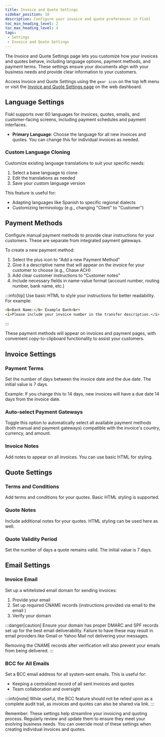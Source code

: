 ```yaml
---
title: Invoice and Quote Settings
sidebar_position: 10
description: Configure your invoice and quote preferences in Fiskl
toc_min_heading_level: 2
toc_max_heading_level: 4
tags:
 - Settings
 - Invoice and Quote Settings
---
```


The Invoice and Quote Settings page lets you customize how your invoices and quotes behave, including language options, payment methods, and payment terms. These settings ensure your documents align with your business needs and provide clear information to your customers.

Access Invoice and Quote Settings using the `gear icon` on the top left menu or visit the [Invoice and Quote Settings page](https://my.fiskl.com/invoice-settings) on the web dashboard.

## Language Settings

Fiskl supports over 60 languages for invoices, quotes, emails, and customer-facing screens, including payment schedules and payment interfaces.

- **Primary Language**: Choose the language for all new invoices and quotes. You can change this for individual invoices as needed.

### Custom Language Cloning

Customize existing language translations to suit your specific needs:

1. Select a base language to clone
2. Edit the translations as needed
3. Save your custom language version

This feature is useful for:
- Adapting languages like Spanish to specific regional dialects
- Customizing terminology (e.g., changing "Client" to "Customer")

## Payment Methods

Configure manual payment methods to provide clear instructions for your customers. These are separate from integrated payment gateways.

To create a new payment method:

1. Select the plus icon to "Add a new Payment Method"
2. Give it a descriptive name that will appear on the invoice for your customer to choose (e.g., Chase ACH)
3. Add clear customer instructions to "Customer notes"
4. Include necessary fields in name-value format (account number, routing number, bank name, etc.)

:::info[tip]
Use basic HTML to style your instructions for better readability. For example:
```html
<b>Bank Name:</b> Example Bank<br>
<i>Please include your invoice number in the transfer description.</i>
```
:::

These payment methods will appear on invoices and payment pages, with convenient copy-to-clipboard functionality to assist your customers.

## Invoice Settings

### Payment Terms
Set the number of days between the invoice date and the due date. The initial value is 7 days.

Example: If you change this to 14 days, new invoices will have a due date 14 days from the invoice date.

### Auto-select Payment Gateways
Toggle this option to automatically select all available payment methods (both manual and payment gateways) compatible with the invoice's country, currency, and amount.

### Invoice Notes
Add notes to appear on all invoices. You can use basic HTML for styling.

## Quote Settings

### Terms and Conditions
Add terms and conditions for your quotes. Basic HTML styling is supported.

### Quote Notes
Include additional notes for your quotes. HTML styling can be used here as well.

### Quote Validity Period
Set the number of days a quote remains valid. The initial value is 7 days.

## Email Settings

### Invoice Email
Set up a whitelisted email domain for sending invoices:

1. Provide your email
2. Set up required CNAME records (instructions provided via email to the email )
3. Verify your domain

:::danger[caution]
Ensure your domain has proper DMARC and SPF records set up for the best email deliverability. Failure to have these may result in email providers like Gmail or Yahoo Mail not delivering your messages.

Removing the CNAME records after verification will also prevent your emails from being delivered. 
:::

### BCC for All Emails
Set a BCC email address for all system-sent emails. This is useful for:
- Keeping a centralized record of all sent invoices and quotes
- Team collaboration and oversight

:::info[note]
While useful, the BCC feature should not be relied upon as a complete audit trail, as invoices and quotes can also be shared via link.
:::

Remember: These settings help streamline your invoicing and quoting process. Regularly review and update them to ensure they meet your evolving business needs. You can override most of these settings when creating individual invoices and quotes.